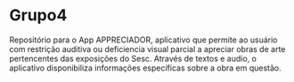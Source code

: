 Grupo4
======

Repositório para o App APPRECIADOR, aplicativo que permite ao usuário com restrição auditiva ou deficiencia visual parcial a apreciar obras de arte pertencentes das exposições do Sesc. Através de textos e audio, o aplicativo disponibiliza informações específicas sobre a obra em questão.
